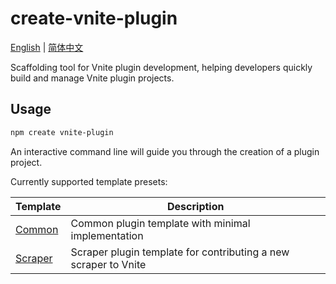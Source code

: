 # create-vnite-plugin

[English](README.md) | [简体中文](README.zh-CN.md)

Scaffolding tool for Vnite plugin development, helping developers quickly build and manage Vnite plugin projects.

## Usage

```bash
npm create vnite-plugin
```

An interactive command line will guide you through the creation of a plugin project.

Currently supported template presets:

| Template                                                                           | Description                                                     |
| ---------------------------------------------------------------------------------- | --------------------------------------------------------------- |
| [Common](https://github.com/ximu3/create-vnite-plugin/tree/main/template/common)   | Common plugin template with minimal implementation              |
| [Scraper](https://github.com/ximu3/create-vnite-plugin/tree/main/template/scraper) | Scraper plugin template for contributing a new scraper to Vnite |
